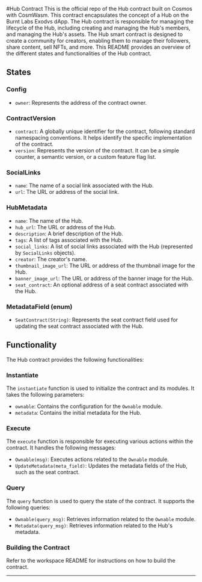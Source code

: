 #Hub Contract
This is the official repo of the Hub contract built on Cosmos with CosmWasm. This contract encapsulates the concept of a Hub on the Burnt Labs Exodvs dApp. The Hub contract is responsible for managing the lifecycle of the Hub, including creating and managing the Hub's members, and managing the Hub's assets.
The Hub smart contract is designed to create a community for creators, enabling them to manage their followers, share content, sell NFTs, and more. This README provides an overview of the different states and functionalities of the Hub contract.

## States

### Config

- `owner`: Represents the address of the contract owner.

### ContractVersion

- `contract`: A globally unique identifier for the contract, following standard namespacing conventions. It helps identify the specific implementation of the contract.
- `version`: Represents the version of the contract. It can be a simple counter, a semantic version, or a custom feature flag list.

### SocialLinks

- `name`: The name of a social link associated with the Hub.
- `url`: The URL or address of the social link.

### HubMetadata

- `name`: The name of the Hub.
- `hub_url`: The URL or address of the Hub.
- `description`: A brief description of the Hub.
- `tags`: A list of tags associated with the Hub.
- `social_links`: A list of social links associated with the Hub (represented by `SocialLinks` objects).
- `creator`: The creator's name.
- `thumbnail_image_url`: The URL or address of the thumbnail image for the Hub.
- `banner_image_url`: The URL or address of the banner image for the Hub.
- `seat_contract`: An optional address of a seat contract associated with the Hub.

### MetadataField (enum)

- `SeatContract(String)`: Represents the seat contract field used for updating the seat contract associated with the Hub.

## Functionality

The Hub contract provides the following functionalities:

### Instantiate

The `instantiate` function is used to initialize the contract and its modules. It takes the following parameters:

- `ownable`: Contains the configuration for the `Ownable` module.
- `metadata`: Contains the initial metadata for the Hub.

### Execute

The `execute` function is responsible for executing various actions within the contract. It handles the following messages:

- `Ownable(msg)`: Executes actions related to the `Ownable` module.
- `UpdateMetadata(meta_field)`: Updates the metadata fields of the Hub, such as the seat contract.

### Query

The `query` function is used to query the state of the contract. It supports the following queries:

- `Ownable(query_msg)`: Retrieves information related to the `Ownable` module.
- `Metadata(query_msg)`: Retrieves information related to the Hub's metadata.

### Building the Contract
Refer to the workspace README for instructions on how to build the contract.

---
